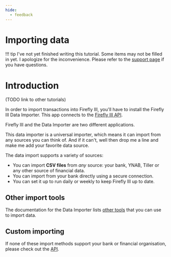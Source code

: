 ```yaml
---
hide:
  - feedback
---
```


# Importing data

!!! tip
    I've not yet finished writing this tutorial. Some items may not be filled in yet. I apologize for the inconvenience. Please refer to the [support page](../../explanation/support.md) if you have questions.

# Introduction

(TODO link to other tutorials)

In order to import transactions into Firefly III, you'll have to install the Firefly III Data Importer. This app connects to the [Firefly III API](https://api-docs.firefly-iii.org/).

Firefly III and the Data Importer are two different applications.

This data importer is a universal importer, which means it can import from any sources you can think of. And if it can't, well then drop me a line and make me add your favorite data source.

The data import supports a variety of sources:

- You can import **CSV files** from *any* source: your bank, YNAB, Tiller or any other source of financial data.
- You can import from your bank directly using a secure connection.
- You can set it up to run daily or weekly to keep Firefly III up to date.

## Other import tools

The documentation for the Data Importer lists [other tools](../../references/data-importer/third-party-tools.md) that you can use to import data.

## Custom importing

If none of these import methods support your bank or financial organisation, please check out the [API](../../references/firefly-iii/api/index.md).
